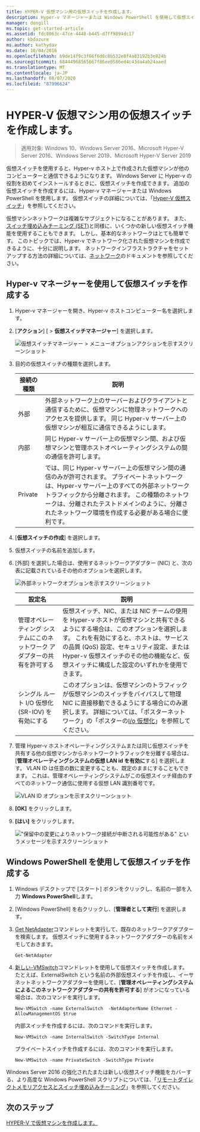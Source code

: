 ```yaml
---
title: HYPER-V 仮想マシン用の仮想スイッチを作成します。
description: Hyper-v マネージャーまたは Windows PowerShell を使用して仮想スイッチを作成する手順について説明します。
manager: dongill
ms.topic: get-started-article
ms.assetid: fdc8063c-47ce-4448-b445-d7ff9894dc17
author: kbdazure
ms.author: kathydav
ms.date: 10/04/2016
ms.openlocfilehash: b9de14f9c3f66f6d8c8b532e8f4a83192b3e824b
ms.sourcegitcommit: 68444968565667f86ee0586ed4c43da4ab24aaed
ms.translationtype: MT
ms.contentlocale: ja-JP
ms.lasthandoff: 08/07/2020
ms.locfileid: "87996624"
---
```

# <a name="create-a-virtual-switch-for-hyper-v-virtual-machines"></a>HYPER-V 仮想マシン用の仮想スイッチを作成します。

>適用対象: Windows 10、Windows Server 2016、Microsoft Hyper-V Server 2016、Windows Server 2019、Microsoft Hyper-V Server 2019

仮想スイッチを使用すると、Hyper-v ホスト上で作成された仮想マシンが他のコンピューターと通信できるようになります。 Windows Server に Hyper-v の役割を初めてインストールするときに、仮想スイッチを作成できます。 追加の仮想スイッチを作成するには、Hyper-v マネージャーまたは Windows PowerShell を使用します。 仮想スイッチの詳細については、「[Hyper-V 仮想スイッチ](../../hyper-v-virtual-switch/Hyper-V-Virtual-Switch.md)」を参照してください。

仮想マシンネットワークは複雑なサブジェクトになることがあります。 また、[スイッチ埋め込みチーミング (SET)](../../hyper-v-virtual-switch/RDMA-and-Switch-Embedded-Teaming.md#switch-embedded-teaming-set)と同様に、いくつかの新しい仮想スイッチ機能を使用することもできます。 しかし、基本的なネットワークはとても簡単です。 このトピックでは、Hyper-v でネットワーク化された仮想マシンを作成できるように、十分に説明します。 ネットワークインフラストラクチャをセットアップする方法の詳細については、[ネットワーク](../../../networking/index.yml)のドキュメントを参照してください。

## <a name="create-a-virtual-switch-by-using-hyper-v-manager"></a>Hyper-v マネージャーを使用して仮想スイッチを作成する

1.  Hyper-v マネージャーを開き、Hyper-v ホストコンピューター名を選択します。

2.  [**アクション**] [  >  **仮想スイッチマネージャー**] を選択します。

    ![仮想スイッチマネージャー > メニューオプションアクションを示すスクリーンショット](../media/Hyper-V-Action-VSwitchManager.png)

3.  目的の仮想スイッチの種類を選択します。

    |接続の種類|説明|
    |-------------------|---------------|
    |外部|外部ネットワーク上のサーバーおよびクライアントと通信するために、仮想マシンに物理ネットワークへのアクセスを提供します。 同じ Hyper-v サーバー上の仮想マシンが相互に通信できるようにします。|
    |内部|同じ Hyper-v サーバー上の仮想マシン間、および仮想マシンと管理ホストオペレーティングシステムの間の通信を許可します。|
    |Private|では、同じ Hyper-v サーバー上の仮想マシン間の通信のみが許可されます。 プライベートネットワークは、Hyper-v サーバー上のすべての外部ネットワークトラフィックから分離されます。 この種類のネットワークは、分離されたテストドメインのように、分離されたネットワーク環境を作成する必要がある場合に便利です。|

4.  [**仮想スイッチの作成**] を選択します。

5.  仮想スイッチの名前を追加します。

6.  [外部] を選択した場合は、使用するネットワークアダプター (NIC) と、次の表に記載されているその他のオプションを選択します。

    ![外部ネットワークオプションを示すスクリーンショット](../media/Hyper-V-NewVSwitch-ExternalOptions.png)

    |設定名|説明|
    |----------------|---------------|
    |管理オペレーティング システムにこのネットワーク アダプターの共有を許可する|仮想スイッチ、NIC、または NIC チームの使用を Hyper-v ホストが仮想マシンと共有できるようにする場合は、このオプションを選択します。 これを有効にすると、ホストは、サービスの品質 (QoS) 設定、セキュリティ設定、または Hyper-v 仮想スイッチのその他の機能など、仮想スイッチに構成した設定のいずれかを使用できます。|
    |シングル ルート I/O 仮想化 (SR-IOV) を有効にする|このオプションは、仮想マシンのトラフィックが仮想マシンのスイッチをバイパスして物理 NIC に直接移動できるようにする場合にのみ選択します。 詳細については、「ポスターネットワーク」の「ポスターの[I/o 仮想化](/previous-versions/windows/it-pro/windows-server-2012-R2-and-2012/dn641211(v=ws.11)#Sec4)」を参照してください。|

7.  管理 Hyper-v ホストオペレーティングシステムまたは同じ仮想スイッチを共有する他の仮想マシンからネットワークトラフィックを分離する場合は、[**管理オペレーティングシステムの仮想 LAN id を有効に**する] を選択します。 VLAN ID は任意の数に変更することも、既定のままにすることもできます。 これは、管理オペレーティングシステムがこの仮想スイッチ経由のすべてのネットワーク通信に使用する仮想 LAN 識別番号です。

    ![VLAN ID オプションを示すスクリーンショット](../media/Hyper-V-NewSwitch-VLAN.png)

8.  **[OK]** をクリックします。

9. **[はい]** をクリックします。

    !["保留中の変更によりネットワーク接続が中断される可能性がある" というメッセージを示すスクリーンショット](../media/Hyper-V-NewVSwitch-DisruptNetwork.png)

## <a name="create-a-virtual-switch-by-using-windows-powershell"></a>Windows PowerShell を使用して仮想スイッチを作成する

1.  Windows デスクトップで [スタート] ボタンをクリックし、名前の一部を入力 **Windows PowerShell**します。

2.  [Windows PowerShell] を右クリックし、[**管理者として実行**] を選択します。

3.  [Get NetAdapter](https://technet.microsoft.com/library/jj130867.aspx)コマンドレットを実行して、既存のネットワークアダプターを検索します。 仮想スイッチに使用するネットワークアダプターの名前をメモしておきます。

    ```
    Get-NetAdapter
    ```

4.  [新しい-VMSwitch](/powershell/module/hyper-v/new-vmswitch?view=win10-ps)コマンドレットを使用して仮想スイッチを作成します。 たとえば、ExternalSwitch という名前の外部仮想スイッチを作成し、イーサネットネットワークアダプターを使用して、[**管理オペレーティングシステムによるこのネットワークアダプターの共有を許可する**] がオンになっている場合は、次のコマンドを実行します。

    ```
    New-VMSwitch -name ExternalSwitch  -NetAdapterName Ethernet -AllowManagementOS $true
    ```

    内部スイッチを作成するには、次のコマンドを実行します。

    ```
    New-VMSwitch -name InternalSwitch -SwitchType Internal
    ```

    プライベートスイッチを作成するには、次のコマンドを実行します。

    ```
    New-VMSwitch -name PrivateSwitch -SwitchType Private
    ```

Windows Server 2016 の強化されたまたは新しい仮想スイッチ機能をカバーする、より高度な Windows PowerShell スクリプトについては、「[リモートダイレクトメモリアクセスとスイッチ埋め込みチーミング](../../hyper-v-virtual-switch/RDMA-and-Switch-Embedded-Teaming.md)」を参照してください。


## <a name="next-step"></a>次のステップ
[HYPER-V で仮想マシンを作成します。](Create-a-virtual-machine-in-Hyper-V.md)